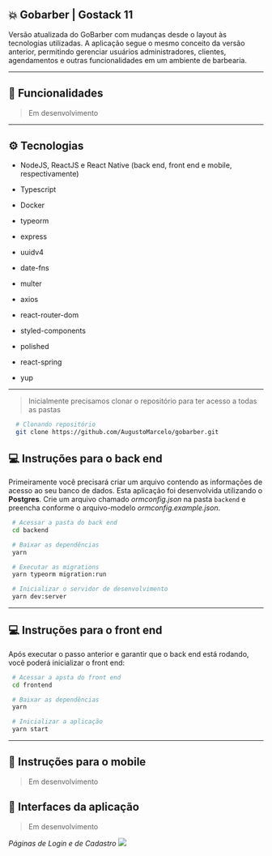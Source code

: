## 💥 Gobarber | Gostack 11

Versão atualizada do GoBarber com mudanças desde o layout às tecnologias utilizadas. A aplicação segue o mesmo conceito da versão anterior, permitindo gerenciar usuários administradores, clientes, agendamentos e outras funcionalidades em um ambiente de barbearia.

---

## 🚀 Funcionalidades
 > Em desenvolvimento

---

## ⚙ Tecnologias
 - NodeJS, ReactJS e React Native (back end, front end e mobile, respectivamente)
 - Typescript
 - Docker

 - typeorm
 - express
 - uuidv4
 - date-fns
 - multer
 - axios
 - react-router-dom
 - styled-components
 - polished
 - react-spring
 - yup

---

> Inicialmente precisamos clonar o repositório para ter acesso a todas as pastas
```bash
  # Clonando repositório
  git clone https://github.com/AugustoMarcelo/gobarber.git
```

## 💻 Instruções para o back end

  Primeiramente você precisará criar um arquivo contendo as informações de acesso ao seu banco de dados. Esta aplicação foi desenvolvida utilizando o **Postgres**. Crie um arquivo chamado *ormconfig.json* na pasta `backend` e preencha conforme o arquivo-modelo *ormconfig.example.json*.
  
 ```bash
  # Acessar a pasta do back end
  cd backend

  # Baixar as dependências
  yarn

  # Executar as migrations
  yarn typeorm migration:run

  # Inicializar o servidor de desenvolvimento
  yarn dev:server
 ```

---

## 💻 Instruções para o front end
 
  Após executar o passo anterior e garantir que o back end está rodando, você poderá inicializar o front end:

 ```bash
  # Acessar a apsta do front end
  cd frontend

  # Baixar as dependências
  yarn

  # Inicializar a aplicação
  yarn start
 ```

---
 
## 📱 Instruções para o mobile
  > Em desenvolvimento

## 📸 Interfaces da aplicação
  > Em desenvolvimento

  *Páginas de Login e de Cadastro*
  <img src="https://user-images.githubusercontent.com/11545976/79991191-5e41a300-8488-11ea-9374-1a2a75278e75.gif" />
 